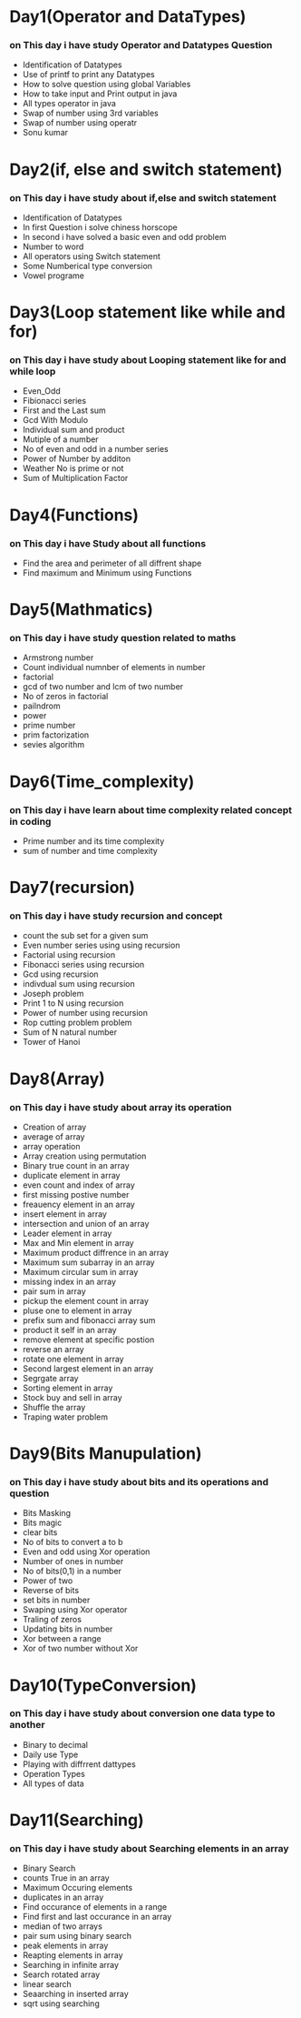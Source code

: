 <h1>Day1(Operator and DataTypes)</h1>
<h3>on This day i have study Operator and Datatypes Question</h3>
<ul><li>Identification of Datatypes</li>
    <li>Use of printf to print any Datatypes</li>
    <li>How to solve question using global Variables</li>
    <li>How to take input and Print output in java</li>
    <li>All types operator in java</li>
    <li>Swap of number using 3rd variables</li>
    <li>Swap of number using operatr</li>
    <li>Sonu kumar</li>
 </ul>
 <h1>Day2(if, else and switch statement)</h1>
 <h3>on This day i have study about if,else and switch statement</h3>
 <ul><li>Identification of Datatypes</li>
    <li>In first Question i solve chiness horscope</li>
    <li>In second i have solved a basic even and odd problem</li>
    <li>Number to word </li>
    <li>All operators using Switch statement</li>
    <li>Some Numberical type conversion</li>
    <li>Vowel programe</li>
 </ul>
 <h1>Day3(Loop statement like while and for)</h1>
 <h3>on This day i have study about Looping statement like for and while loop</h3>
 <ul><li>Even_Odd</li>
    <li>Fibionacci series</li>
    <li>First and the Last sum</li>
    <li>Gcd With Modulo</li>
    <li>Individual sum and product</li>
    <li>Mutiple of a number</li>
    <li>No of even and odd in a number series</li>
    <li>Power of Number by additon</li>
    <li>Weather No is prime or not</li>
    <li>Sum of Multiplication Factor</li>
 </ul>
<h1>Day4(Functions)</h1>
<h3>on This day i have Study about all functions</h3>
<ul><li>Find the area and perimeter of all diffrent shape</li>
    <li>Find maximum and Minimum using Functions</li>
 </ul>
<h1>Day5(Mathmatics)</h1>
<h3>on This day i have study question related to maths</h3>
<ul><li>Armstrong number</li>
    <li>Count individual numnber of elements in number</li>
    <li>factorial</li>
    <li>gcd of two number and lcm of two number</li>
    <li>No of zeros in factorial</li>
    <li>pailndrom</li>
    <li>power</li>
    <li>prime number</li>
    <li>prim factorization</li>
    <li>sevies algorithm</li>
 </ul>
<h1>Day6(Time_complexity)</h1>
<h3>on This day i have learn about time complexity related concept in coding</h3>
<ul><li>Prime number and its time complexity</li>
    <li>sum of number and time complexity</li>
 </ul>
<h1>Day7(recursion)</h1>
<h3>on This day i have study recursion and concept</h3>
<ul><li>count the sub set for a given sum</li>
    <li>Even number series using using recursion</li>
    <li>Factorial using recursion</li>
    <li>Fibonacci series using recursion</li>
    <li>Gcd using recursion</li>
    <li>indivdual sum using recursion</li>
    <li>Joseph problem</li>
    <li>Print 1 to N using recursion</li>
    <li>Power of number using recursion</li>
    <li>Rop cutting problem problem</li>
    <li>Sum of N natural number</li>
    <li>Tower of Hanoi</li>
 </ul>
<h1>Day8(Array)</h1>
<h3>on This day i have study about array its operation</h3>
<ul><li>Creation of array</li>
    <li>average of array</li>
    <li>array operation</li>
    <li>Array creation using permutation</li>
    <li>Binary true count in an array</li>
    <li>duplicate element in array</li>
    <li>even count and index of array</li>
    <li>first missing postive number</li>
    <li>freauency element in an array</li>
    <li>insert element in array</li>
    <li>intersection and union of an array</li>
    <li>Leader element in array</li>
    <li>Max and Min element in array</li>
    <li>Maximum product diffrence in an array</li>
    <li>Maximum sum subarray in an array</li>
    <li>Maximum circular sum in array</li>
    <li>missing index in an array</li>
    <li>pair sum in array</li>
    <li>pickup the element count in array</li>
    <li>pluse one to element in array</li>
    <li>prefix sum and fibonacci array sum</li>
    <li>product it self in an array</li>
    <li>remove element at specific postion</li>
    <li>reverse an array</li>
    <li>rotate one element in array</li>
    <li>Second largest element in an array</li>
    <li>Segrgate array</li>
    <li>Sorting element in array</li>
    <li>Stock buy and sell in array</li>
    <li>Shuffle the array</li>
    <li>Traping water problem</li>
 </ul>
<h1>Day9(Bits Manupulation)</h1>
<h3>on This day i have study about bits and its operations and question</h3>
<ul><li>Bits Masking</li>
    <li>Bits magic</li>
    <li>clear bits</li>
    <li>No of bits to convert a to b</li>
    <li>Even and odd using Xor operation</li>
    <li>Number of ones in number</li>
    <li>No of bits(0,1) in a number</li>
    <li>Power of two</li>
    <li>Reverse of bits</li>
    <li>set bits in number</li>
    <li>Swaping using Xor operator</li>
    <li>Traling of zeros</li>
    <li>Updating bits in number</li>
    <li>Xor between a range</li>
    <li>Xor of two number without Xor</li>
 </ul>
<h1>Day10(TypeConversion)</h1>
<h3>on This day i have study about conversion one data type to another</h3>
<ul><li>Binary to decimal</li>
    <li>Daily use Type</li>
    <li>Playing with diffrrent dattypes</li>
    <li>Operation Types</li>
    <li>All types of data</li>
</ul>
<h1>Day11(Searching)</h1>
<h3>on This day i have study about Searching elements in an array</h3>
<ul><li>Binary Search</li>
    <li>counts True in an array</li>
    <li>Maximum Occuring elements</li>
    <li>duplicates in an array</li>
    <li>Find occurance of elements in a range</li>
    <li>Find first and last occurance in an array</li>
    <li>median of two arrays</li>
    <li>pair sum using binary search</li>
    <li>peak elements in array</li>
    <li>Reapting elements in array</li>
    <li>Searching in infinite array</li>
    <li>Search rotated array</li>
    <li>linear search</li>
    <li>Seaarching in inserted array</li>
    <li>sqrt using searching</li>
</ul>
